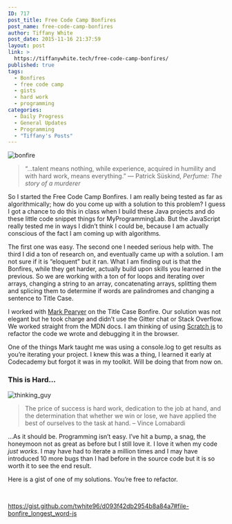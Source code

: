 ```yaml
---
ID: 717
post_title: Free Code Camp Bonfires
post_name: free-code-camp-bonfires
author: Tiffany White
post_date: 2015-11-16 21:37:59
layout: post
link: >
  https://tiffanywhite.tech/free-code-camp-bonfires/
published: true
tags:
  - Bonfires
  - free code camp
  - gists
  - hard work
  - programming
categories:
  - Daily Progress
  - General Updates
  - Programming
  - "Tiffany's Posts"
---
```

<img src="http://helloburgh.me/wp-content/uploads/2015/11/wpid-0G7N1L3G2F.jpg" alt="bonfire" />
<blockquote>“…talent means nothing, while experience, acquired in humility and with hard work, means everything.”
― Patrick Süskind, <em>Perfume: The story of a murderer</em></blockquote>
So I started the Free Code Camp Bonfires. I am really being tested as far as algorithmically; how do you come up with a solution to this problem? I guess I got a chance to do this in class when I build these Java projects and do these little code snippet things for MyProgrammingLab. But the JavaScript really tested me in ways I didn’t think I could be, because I am actually conscious of the fact I am coming up with algorithms.

The first one was easy. The second one I needed serious help with. The third I did a ton of research on, and eventually came up with a solution. I am not sure if it is “eloquent” but it ran. What I am finding out is that the Bonfires, while they get harder, actually build upon skills you learned in the previous. So we are working with a ton of for loops and iterating over arrays, changing a string to an array, concatenating arrays, splitting them and splicing them to determine if words are palindromes and changing a sentence to Title Case.

I worked with <a href="https://www.twitter.com/marcusp619">Mark Pearyer</a> on the Title Case Bonfire. Our solution was not elegant but he took charge and didn’t use the Gitter chat or Stack Overflow. We worked straight from the MDN docs. I am thinking of using <a href="https://chrome.google.com/webstore/detail/scratch-js/alploljligeomonipppgaahpkenfnfkn?hl=en-US">Scratch js</a> to refactor the code we wrote and debugging it in the browser.

One of the things Mark taught me was using a console.log to get results as you’re iterating your project. I knew this was a thing, I learned it early at Codecademy but forgot it was in my toolkit. Will be doing that from now on.
<h3>This is Hard…</h3>
<img src="http://helloburgh.me/wp-content/uploads/2015/11/wpid-X8I9SUI6DZ.jpg" alt="thinking_guy" />
<blockquote>The price of success is hard work, dedication to the job at hand, and the determination that whether we win or lose, we have applied the best of ourselves to the task at hand. – Vince Lomabardi</blockquote>
…As it should be. Programming isn’t easy. I’ve hit a bump, a snag, the honeymoon not as great as before but I still love it. I love it when my code <em>just works</em>. I may have had to iterate a million times and I may have introduced 10 more bugs than I had before in the source code but it is so worth it to see the end result.

Here is a gist of one of my solutions. You’re free to refactor.

&nbsp;

https://gist.github.com/twhite96/d093f42db2954b8a84a7#file-bonfire_longest_word-js

&nbsp;

&nbsp;

&nbsp;

&nbsp;